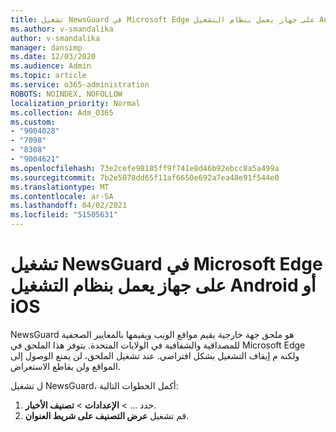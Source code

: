 ```yaml
---
title: تشغيل NewsGuard في Microsoft Edge على جهاز يعمل بنظام التشغيل Android أو iOS
ms.author: v-smandalika
author: v-smandalika
manager: dansimp
ms.date: 12/03/2020
ms.audience: Admin
ms.topic: article
ms.service: o365-administration
ROBOTS: NOINDEX, NOFOLLOW
localization_priority: Normal
ms.collection: Adm_O365
ms.custom:
- "9004028"
- "7098"
- "8308"
- "9004621"
ms.openlocfilehash: 73e2cefe98185ff9f741e8d46b92ebcc8a5a499a
ms.sourcegitcommit: 7b2e5078dd65f11af6650e692a7ea48e91f544e0
ms.translationtype: MT
ms.contentlocale: ar-SA
ms.lasthandoff: 04/02/2021
ms.locfileid: "51505631"
---
```

# <a name="turn-on-newsguard-in-microsoft-edge-on-an-android-or-ios-device"></a>تشغيل NewsGuard في Microsoft Edge على جهاز يعمل بنظام التشغيل Android أو iOS

NewsGuard هو ملحق جهة خارجية يقيم مواقع الويب ويقيمها بالمعايير الصحفية للمصداقية والشفافية في الولايات المتحدة. يتوفر هذا الملحق في Microsoft Edge ولكنه م إيقاف التشغيل بشكل افتراضي. عند تشغيل الملحق، لن يمنع الوصول إلى المواقع ولن يقاطع الاستعراض.

ل تشغيل NewsGuard، أكمل الخطوات التالية:
1. حدد ... > **الإعدادات**  >  **تصنيف الأخبار**.
2. قم تشغيل **عرض التصنيف على شريط العنوان**.